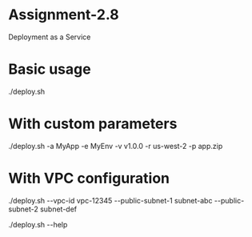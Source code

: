# Assignment-2.8
Deployment as a Service

# Basic usage
./deploy.sh

# With custom parameters
./deploy.sh -a MyApp -e MyEnv -v v1.0.0 -r us-west-2 -p app.zip

# With VPC configuration
./deploy.sh --vpc-id vpc-12345 --public-subnet-1 subnet-abc --public-subnet-2 subnet-def

./deploy.sh --help
